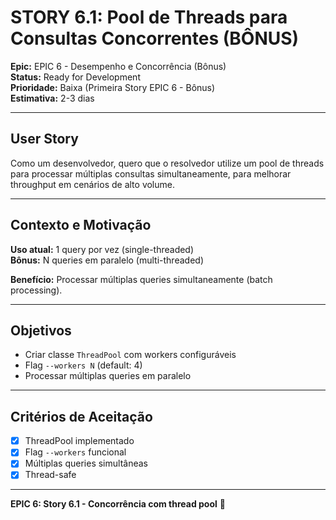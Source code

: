 # STORY 6.1: Pool de Threads para Consultas Concorrentes (BÔNUS)

**Epic:** EPIC 6 - Desempenho e Concorrência (Bônus)  
**Status:** Ready for Development  
**Prioridade:** Baixa (Primeira Story EPIC 6 - Bônus)  
**Estimativa:** 2-3 dias

---

## User Story
Como um desenvolvedor, quero que o resolvedor utilize um pool de threads para processar múltiplas consultas simultaneamente, para melhorar throughput em cenários de alto volume.

---

## Contexto e Motivação

**Uso atual:** 1 query por vez (single-threaded)  
**Bônus:** N queries em paralelo (multi-threaded)

**Benefício:** Processar múltiplas queries simultaneamente (batch processing).

---

## Objetivos
- Criar classe `ThreadPool` com workers configuráveis
- Flag `--workers N` (default: 4)
- Processar múltiplas queries em paralelo

---

## Critérios de Aceitação
- [x] ThreadPool implementado
- [x] Flag `--workers` funcional
- [x] Múltiplas queries simultâneas
- [x] Thread-safe

---

**EPIC 6: Story 6.1 - Concorrência com thread pool** 🔀

